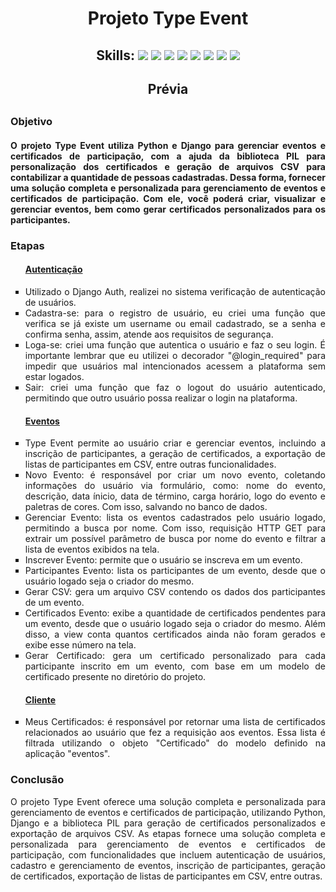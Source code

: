 <h1 align="center"> Projeto Type Event </h1>

<h2 align="center">Skills: <img src="https://img.shields.io/badge/Python-3776AB?style=for-the-badge&logo=python&logoColor=white"/>  <img src="https://img.shields.io/badge/Django-092E20?style=for-the-badge&logo=django&logoColor=gree"/>  <img src="https://img.shields.io/badge/JavaScript-323330?style=for-the-badge&logo=javascript&logoColor=F7DF1E"/>  <img src="https://img.shields.io/badge/HTML5-E34F26?style=for-the-badge&logo=html5&logoColor=white"/>  <img src="https://img.shields.io/badge/CSS3-1572B6?style=for-the-badge&logo=css3&logoColor=whitehttps://img.shields.io/badge/CSS3-1572B6?style=for-the-badge&logo=css3&logoColor=white"/>  <img src="https://img.shields.io/badge/Bootstrap-563D7C?style=for-the-badge&logo=bootstrap&logoColor=white"/>  <img src="https://img.shields.io/badge/json-5E5C5C?style=for-the-badge&logo=json&logoColor=black">   <img src="https://img.shields.io/badge/git-%23F05033.svg?style=for-the-badge&logo=git&logoColor=white"/> </h2>

<h2 align="center"> Prévia <h2>

<h3>Objetivo</h3>

<h4 align="justify">O projeto Type Event utiliza Python e Django para gerenciar eventos e certificados de participação, com a ajuda da biblioteca PIL para personalização dos certificados e geração de arquivos CSV para contabilizar a quantidade de pessoas cadastradas. Dessa forma, fornecer uma solução completa e personalizada para gerenciamento de eventos e certificados de participação. Com ele, você poderá criar, visualizar e gerenciar eventos, bem como gerar certificados personalizados para os participantes.</h4>

<h3>Etapas</h3>
<ul style="list-style-type:square">
  <h4><a href="https://github.com/pedro-hnrq/Proj_Event/tree/main/autenticacao">Autenticação</a></h4>
  <li align="justify">Utilizado o Django Auth, realizei no sistema verificação de autenticação de usuários. </li>
  <li align="justify">Cadastra-se: para o registro de usuário, eu criei uma função que verifica se já existe um username ou email cadastrado, se a senha e confirma senha, assim, atende aos requisitos de segurança.</li>
  <li align="justify">Loga-se: criei uma função que autentica o usuário e faz o seu login. É importante lembrar que eu utilizei o decorador "@login_required" para impedir que usuários mal intencionados acessem a plataforma sem estar logados. </li>
  <li align="justify">Sair: criei uma função que faz o logout do usuário autenticado, permitindo que outro usuário possa realizar o login na plataforma.</li>
  
<h4><a href="https://github.com/pedro-hnrq/Proj_Event/tree/main/eventos">Eventos</a></h4>
 <li align="justify">Type Event permite ao usuário criar e gerenciar eventos, incluindo a inscrição de participantes, a geração de certificados, a exportação de listas de participantes em CSV, entre outras funcionalidades.</li>
  <li align="justify">Novo Evento: é responsável por criar um novo evento, coletando informações do usuário via formulário, como: nome do evento, descrição, data ínicio, data de término, carga horário, logo do evento e paletras de cores. Com isso, salvando no banco de dados.</li>
  <li align="justify">Gerenciar Evento: lista os eventos cadastrados pelo usuário logado, permitindo a busca por nome. Com isso, requisição HTTP GET para extrair um possível parâmetro de busca por nome do evento e filtrar a lista de eventos exibidos na tela. </li>
  <li align="justify">Inscrever Evento: permite que o usuário se inscreva em um evento.</li>
  <li align="justify">Participantes Evento: lista os participantes de um evento, desde que o usuário logado seja o criador do mesmo.</li>
  <li align="justify">Gerar CSV: gera um arquivo CSV contendo os dados dos participantes de um evento.</li>
  <li align="justify">Certificados Evento: exibe a quantidade de certificados pendentes para um evento, desde que o usuário logado seja o criador do mesmo. Além disso, a view conta quantos certificados ainda não foram gerados e exibe esse número na tela.</li>
  <li align="justify">Gerar Certificado: gera um certificado personalizado para cada participante inscrito em um evento, com base em um modelo de certificado presente no diretório do projeto.</li>
  
  <h4><a href="https://github.com/pedro-hnrq/Proj_Event/tree/main/cliente">Cliente</a></h4>
  <li align="justify">Meus Certificados: é responsável por retornar uma lista de certificados relacionados ao usuário que fez a requisição aos eventos. Essa lista é filtrada utilizando o objeto "Certificado" do modelo definido na aplicação "eventos".</li>
</ul>

<h3>Conclusão</h3>
<p align="justify">O projeto Type Event oferece uma solução completa e personalizada para gerenciamento de eventos e certificados de participação, utilizando Python, Django e a biblioteca PIL para geração de certificados personalizados e exportação de arquivos CSV. As etapas fornece uma solução completa e personalizada para gerenciamento de eventos e certificados de participação, com funcionalidades que incluem autenticação de usuários, cadastro e gerenciamento de eventos, inscrição de participantes, geração de certificados, exportação de listas de participantes em CSV, entre outras.</p>
  
  

